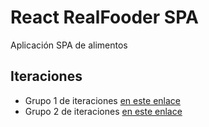 # React RealFooder SPA

Aplicación SPA de alimentos

## Iteraciones

- Grupo 1 de iteraciones [en este enlace](https://github.com/german-alvarez-dev/react-realfooder-app/blob/master/iterations/group1.md)
- Grupo 2 de iteraciones [en este enlace](https://github.com/german-alvarez-dev/react-realfooder-app/blob/master/iterations/group2.md)
